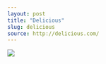 ```yaml
---
layout: post
title: "Delicious"
slug: delicious
source: http://delicious.com/
---
```


<img src="{{ site.url }}/assets/img/screenshots/delicious.jpg">
